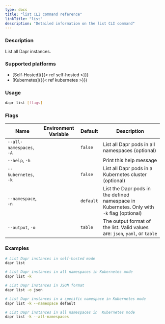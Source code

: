```yaml
---
type: docs
title: "list CLI command reference"
linkTitle: "list"
description: "Detailed information on the list CLI command"
---
```


### Description

List all Dapr instances.

### Supported platforms

- [Self-Hosted]({{< ref self-hosted >}})
- [Kubernetes]({{< ref kubernetes >}})

### Usage

```bash
dapr list [flags]
```

### Flags


| Name | Environment Variable | Default | Description
| --- | --- | --- | --- |
| `--all-namespaces`, `-A` | | `false` | List all Dapr pods in all namespaces (optional) |
| `--help`, `-h` | | | Print this help message |
| `--kubernetes`, `-k` | | `false` | List all Dapr pods in a Kubernetes cluster (optional) |
| `--namespace`, `-n` | | `default` | List the Dapr pods in the defined namespace in Kubernetes. Only with `-k` flag (optional) |
| `--output`, `-o` | | `table` | The output format of the list. Valid values are: `json`, `yaml`, or `table`

### Examples

```bash
# List Dapr instances in self-hosted mode
dapr list

# List Dapr instances in all namespaces in Kubernetes mode
dapr list -k

# List Dapr instances in JSON format
dapr list -o json

# List Dapr instances in a specific namespace in Kubernetes mode
dapr list -k --namespace default

# List Dapr instances in all namespaces in  Kubernetes mode
dapr list -k --all-namespaces
```